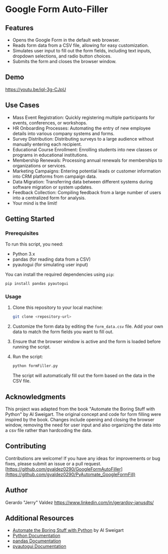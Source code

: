 # Google Form Auto-Filler

## Features

- Opens the Google Form in the default web browser.
- Reads form data from a CSV file, allowing for easy customization.
- Simulates user input to fill out the form fields, including text inputs, dropdown selections, and radio button choices.
- Submits the form and closes the browser window.

## Demo
https://youtu.be/iql-3g-CJpU

## Use Cases
- Mass Event Registration: Quickly registering multiple participants for events, conferences, or workshops.
- HR Onboarding Processes: Automating the entry of new employee details into various company systems and forms.
- Survey Distribution: Distributing surveys to a large audience without manually entering each recipient.
- Educational Course Enrollment: Enrolling students into new classes or programs in educational institutions.
- Membership Renewals: Processing annual renewals for memberships to organizations or services.
- Marketing Campaigns: Entering potential leads or customer information into CRM platforms from campaign data.
- Data Migration: Transferring data between different systems during software migration or system updates.
- Feedback Collection: Compiling feedback from a large number of users into a centralized form for analysis.
- Your mind is the limit!

## Getting Started

### Prerequisites

To run this script, you need:

- Python 3.x
- pandas (for reading data from a CSV)
- pyautogui (for simulating user input)

You can install the required dependencies using `pip`:

```bash
pip install pandas pyautogui
```

### Usage

1. Clone this repository to your local machine:

   ```bash
   git clone <repository-url>
   ```

2. Customize the form data by editing the `form_data.csv` file. Add your own data to match the form fields you want to fill out.

3. Ensure that the browser window is active and the form is loaded before running the script.

4. Run the script:

   ```bash
   python formFiller.py
   ```

   The script will automatically fill out the form based on the data in the CSV file.

## Acknowledgments

This project was adapted from the book "Automate the Boring Stuff with Python" by Al Sweigart. The original concept and code for form filling were inspired by the book.
Changes include opening and closing the browser window, removing the need for user input and also organizing the data into a csv file rather than hardcoding the data. 

## Contributing

Contributions are welcome! If you have any ideas for improvements or bug fixes, please submit an issue or a pull request.
[https://github.com/gvaldez0290/GoogleFormAutoFiller](https://github.com/gvaldez0290/PyAutomate_GoogleFormFill)

## Author
Gerardo "Jerry" Valdez
https://www.linkedin.com/in/gerardov-janusdts/

## Additional Resources
- [Automate the Boring Stuff with Python](https://automatetheboringstuff.com/2e/chapter20/) by Al Sweigart
- [Python Documentation](https://www.python.org/doc/)
- [pandas Documentation](https://pandas.pydata.org/docs/)
- [pyautogui Documentation](https://pyautogui.readthedocs.io/en/latest/index.html)



